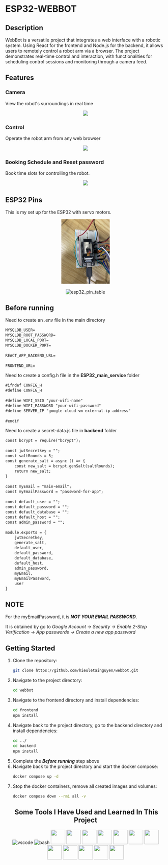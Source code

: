 # ESP32-WEBBOT

<h2>Description </h2>

WebBot is a versatile project that integrates a web interface with a robotic system. Using React for the frontend and Node.js for the backend, it allows users to remotely control a robot arm via a browser. The project demonstrates real-time control and interaction, with functionalities for scheduling control sessions and monitoring through a camera feed.

<h2> Features </h2>

<h3> Camera </h3>
View the robot's surroundings in real time
<div align="center">
    
[![](http://markdown-videos-api.jorgenkh.no/youtube/bBWBW29MAxo)](https://youtu.be/bBWBW29MAxo)
</div>

<h3> Control </h3>
Operate the robot arm from any web browser
<div align="center">

[![](http://markdown-videos-api.jorgenkh.no/youtube/uBf7McVt6SU)](https://youtu.be/uBf7McVt6SU)
</div>

<h3> Booking Schedule and Reset password</h3>
Book time slots for controlling the robot. 
<div align="center">

[![](http://markdown-videos-api.jorgenkh.no/youtube/tP2ydQP_NOY)](https://youtu.be/tP2ydQP_NOY)
</div>

<h2>ESP32 Pins</h2>

This is my set up for the ESP32 with servo motors. 
<div align="center">

<img src="./pictures/esp32.jpeg" width="30%" height="30%"/>

![esp32_pin_table](https://github.com/user-attachments/assets/ec1262da-7ad2-4a88-81af-b6216f3c09d0)
</div>

<h2>Before running </h2>

Need to create an .env file in the main directory

```
MYSQLDB_USER=
MYSQLDB_ROOT_PASSWORD=
MYSQLDB_LOCAL_PORT=
MYSQLDB_DOCKER_PORT=

REACT_APP_BACKEND_URL=

FRONTEND_URL= 
```

Need to create a config.h file in the **ESP32_main_service** folder

```
#ifndef CONFIG_H
#define CONFIG_H

#define WIFI_SSID "your-wifi-name"
#define WIFI_PASSWORD "your-wifi-password"
#define SERVER_IP "google-cloud-vm-external-ip-address"

#endif
```

Need to create a  secret-data.js file in **backend** folder

```
const bcrypt = require("bcrypt");

const jwtSecretkey = "";
const saltRounds = 5;
const generate_salt = async () => {
    const new_salt = bcrypt.genSalt(saltRounds);
    return new_salt;
}

const myEmail = "main-email";
const myEmailPassword = "password-for-app";

const default_user = "";
const default_password = "";
const default_database = "";
const default_host = "";
const admin_password = "";

module.exports = {
    jwtSecretkey, 
    generate_salt,
    default_user,
    default_password,
    default_database,
    default_host, 
    admin_password, 
    myEmail, 
    myEmailPassword, 
    user
}
```

<h2>NOTE </h2> 

For the myEmailPassword, it is ***NOT YOUR EMAIL PASSWORD***. 

It is obtained by go to *Google Account -> Security -> Enable 2-Step Verification -> App passwords -> Create a new app password*

<h2>Getting Started</h2>

1. Clone the repository:
    ```bash
    git clone https://github.com/hieuletainguyen/webbot.git
    ```
2. Navigate to the project directory:
    ```bash
    cd webbot
    ```
3. Navigate to the frontend directory and install dependencies:
    ```bash
    cd frontend
    npm install
    ```
3. Navigate back to the project directory, go to the backend directory and install dependencies:
    ```bash
    cd ../
    cd backend
    npm install
    ```
4. Complete the ***Before running*** step above
5. Navigate back to the project directory and start the docker compose:
   ```bash
   docker compose up -d
   ```
6. Stop the docker containers, remove all created images and volumes:
   ```bash
   docker compose down --rmi all -v
   ```



<h2 align="center"> &nbsp;Some Tools I Have Used and Learned In This Project</h2>
<p align="center">
<img src="https://cdn.jsdelivr.net/gh/devicons/devicon/icons/vscode/vscode-original.svg" alt="vscode" width="45" height="45"/>
<img src="https://cdn.jsdelivr.net/gh/devicons/devicon/icons/bash/bash-original.svg" alt="bash" width="45" height="45"/>
<img src="https://cdn.jsdelivr.net/gh/devicons/devicon@latest/icons/cplusplus/cplusplus-original.svg" width="45" height="45"/>
<img src="https://cdn.jsdelivr.net/gh/devicons/devicon@latest/icons/express/express-original.svg" width="45" height="45"/>
<img src="https://cdn.jsdelivr.net/gh/devicons/devicon@latest/icons/javascript/javascript-original.svg" width="45" height="45"/>
<img src="https://cdn.jsdelivr.net/gh/devicons/devicon@latest/icons/html5/html5-original.svg" width="45" height="45"/>
<img src="https://cdn.jsdelivr.net/gh/devicons/devicon@latest/icons/css3/css3-original.svg" width="45" height="45"/>
<img src="https://cdn.jsdelivr.net/gh/devicons/devicon@latest/icons/docker/docker-original-wordmark.svg" width="45" height="45"/>
<img src="https://cdn.jsdelivr.net/gh/devicons/devicon@latest/icons/mysql/mysql-original-wordmark.svg" width="45" height="45"/>
<img src="https://cdn.jsdelivr.net/gh/devicons/devicon@latest/icons/react/react-original.svg" width="45" height="45"/>
<img src="https://cdn.jsdelivr.net/gh/devicons/devicon@latest/icons/postman/postman-original.svg" width="45" height="45"/>
<img src="https://cdn.jsdelivr.net/gh/devicons/devicon@latest/icons/nodejs/nodejs-plain-wordmark.svg" width="45" height="45"/>
<img src="https://cdn.jsdelivr.net/gh/devicons/devicon@latest/icons/git/git-plain-wordmark.svg" width="45" height="45"/>
<img src="https://cdn.jsdelivr.net/gh/devicons/devicon@latest/icons/arduino/arduino-original-wordmark.svg" width="45" height="45"/>




</p>

